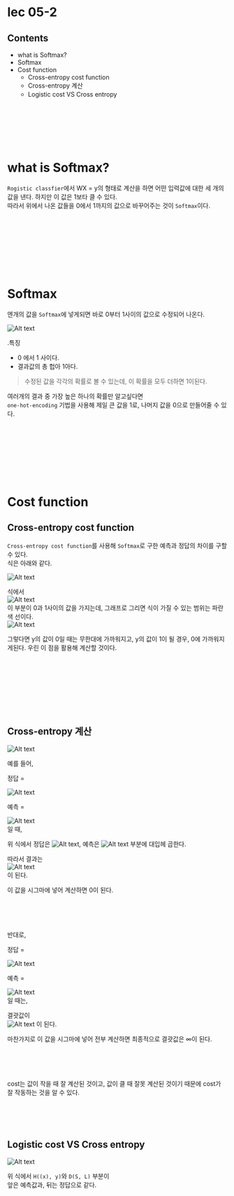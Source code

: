 # lec 05-2

## Contents

- what is Softmax?
- Softmax
- Cost function
  - Cross-entropy cost function
  - Cross-entropy 계산
  - Logistic cost VS Cross entropy
    ㅤ

ㅤ

ㅤ

ㅤ

# what is Softmax?

`Rogistic classfier`에서 WX = y의 형태로 계산을 하면 어떤 입력값에 대한 세 개의 값을 낸다.
하지만 이 값은 1보타 클 수 있다.  
따라서 위에서 나온 값들을 0에서 1까지의 값으로 바꾸어주는 것이 `Softmax`이다.

ㅤ

ㅤ

ㅤ

ㅤ

# Softmax

엔개의 값을 `Softmax`에 넣게되면 바로 0부터 1사이의 값으로 수정되어 나온다.

![Alt text](image.png)

.특징

- 0 에서 1 사이다.
- 결과값의 총 헙아 1아다.

> 수정된 값을 각각의 확률로 볼 수 있는데, 이 확률을 모두 더하면 1이된다.

여러개의 결과 중 가장 높은 하나의 확률만 알고싶다면  
`one-hot-encoding` 기법을 사용해 제일 큰 값을 1로, 나머지 값을 0으로 만들어줄 수 있다.

ㅤ

ㅤ

ㅤ

ㅤ

# Cost function

## Cross-entropy cost function

`Cross-entropy cost function`를 사용해 `Softmax`로 구한 예측과 정답의 차이를 구할 수 있다.  
식은 아래와 같다.

![Alt text](image-1.png)

식에서  
![Alt text](image-2.png)  
이 부분이 0과 1사이의 값을 가지는데, 그래프로 그리면 식이 가질 수 있는 범위는 파란색 선이다.  
![Alt text](image-3.png)

그렇다면 y의 값이 0일 때는 무한대에 가까워지고,
y의 값이 1이 될 경우, 0에 가까워지게된다.
우린 이 점을 활용해 계산할 것이다.

ㅤ

ㅤ

ㅤ

ㅤ

## Cross-entropy 계산

![Alt text](image-1.png)

예를 들어,

정답 =

![Alt text](image-4.png)

예측 =

![Alt text](image-5.png)  
일 때,

위 식에서 정답은 ![Alt text](image-7.png), 예측은 ![Alt text](image-8.png) 부분에 대입헤 곱한다.

따라서 결과는  
![Alt text](image-9.png)  
이 된다.

이 값을 시그마에 넣어 계산하면 0이 된다.

ㅤ

ㅤ

반대로,

정답 =

![Alt text](image-4.png)

예측 =

![Alt text](image-6.png)  
일 때는,

결괏값이  
![Alt text](image-10.png)
이 된다.

마찬가지로 이 값을 시그마에 넣어 전부 계산하면 최종적으로 결괏값은 ∞이 된다.

ㅤ

ㅤ

cost는 값이 작을 때 잘 계산된 것이고, 값이 클 때 잘못 계산된 것이기 때문에 cost가 잘 작동하는 것을 알 수 있다.

ㅤ

ㅤ

## Logistic cost VS Cross entropy

![Alt text](image-11.png)

위 식에서 `H((x), y)`와 `D(S, L)` 부분이  
앞은 예측값과, 뒤는 정답으로 같다.
